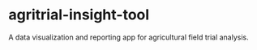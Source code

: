 # agritrial-insight-tool
A data visualization and reporting app for agricultural field trial analysis.


